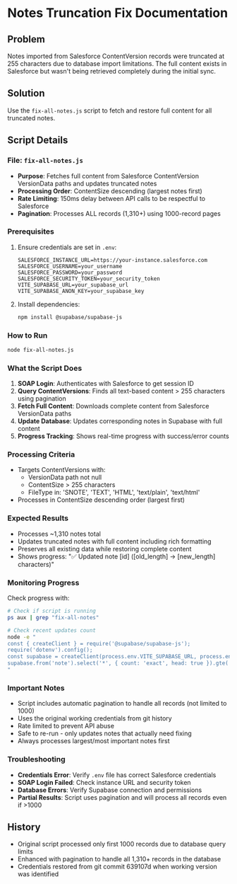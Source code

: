 # Notes Truncation Fix Documentation

## Problem
Notes imported from Salesforce ContentVersion records were truncated at 255 characters due to database import limitations. The full content exists in Salesforce but wasn't being retrieved completely during the initial sync.

## Solution
Use the `fix-all-notes.js` script to fetch and restore full content for all truncated notes.

## Script Details

### File: `fix-all-notes.js`
- **Purpose**: Fetches full content from Salesforce ContentVersion VersionData paths and updates truncated notes
- **Processing Order**: ContentSize descending (largest notes first)
- **Rate Limiting**: 150ms delay between API calls to be respectful to Salesforce
- **Pagination**: Processes ALL records (1,310+) using 1000-record pages

### Prerequisites
1. Ensure credentials are set in `.env`:
   ```
   SALESFORCE_INSTANCE_URL=https://your-instance.salesforce.com
   SALESFORCE_USERNAME=your_username
   SALESFORCE_PASSWORD=your_password
   SALESFORCE_SECURITY_TOKEN=your_security_token
   VITE_SUPABASE_URL=your_supabase_url
   VITE_SUPABASE_ANON_KEY=your_supabase_key
   ```

2. Install dependencies:
   ```bash
   npm install @supabase/supabase-js
   ```

### How to Run
```bash
node fix-all-notes.js
```

### What the Script Does
1. **SOAP Login**: Authenticates with Salesforce to get session ID
2. **Query ContentVersions**: Finds all text-based content > 255 characters using pagination
3. **Fetch Full Content**: Downloads complete content from Salesforce VersionData paths
4. **Update Database**: Updates corresponding notes in Supabase with full content
5. **Progress Tracking**: Shows real-time progress with success/error counts

### Processing Criteria
- Targets ContentVersions with:
  - VersionData path not null
  - ContentSize > 255 characters
  - FileType in: 'SNOTE', 'TEXT', 'HTML', 'text/plain', 'text/html'
- Processes in ContentSize descending order (largest first)

### Expected Results
- Processes ~1,310 notes total
- Updates truncated notes with full content including rich formatting
- Preserves all existing data while restoring complete content
- Shows progress: "✅ Updated note [id] ([old_length] → [new_length] characters)"

### Monitoring Progress
Check progress with:
```bash
# Check if script is running
ps aux | grep "fix-all-notes"

# Check recent updates count
node -e "
const { createClient } = require('@supabase/supabase-js');
require('dotenv').config();
const supabase = createClient(process.env.VITE_SUPABASE_URL, process.env.VITE_SUPABASE_ANON_KEY);
supabase.from('note').select('*', { count: 'exact', head: true }).gte('updated_at', new Date().toISOString().split('T')[0] + 'T00:00:00.000Z').then(({count}) => console.log(\`Updated today: \${count}/1310\`));
"
```

### Important Notes
- Script includes automatic pagination to handle all records (not limited to 1000)
- Uses the original working credentials from git history
- Rate limited to prevent API abuse
- Safe to re-run - only updates notes that actually need fixing
- Always processes largest/most important notes first

### Troubleshooting
- **Credentials Error**: Verify `.env` file has correct Salesforce credentials
- **SOAP Login Failed**: Check instance URL and security token
- **Database Errors**: Verify Supabase connection and permissions
- **Partial Results**: Script uses pagination and will process all records even if >1000

## History
- Original script processed only first 1000 records due to database query limits
- Enhanced with pagination to handle all 1,310+ records in the database
- Credentials restored from git commit 639107d when working version was identified